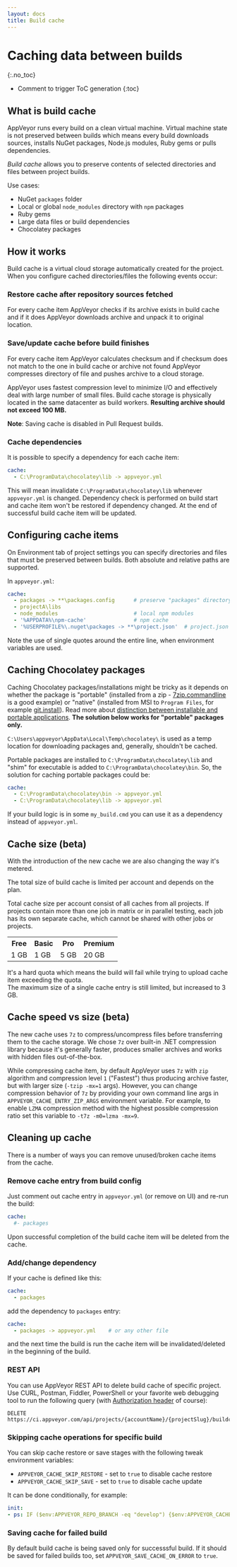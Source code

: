 ```yaml
---
layout: docs
title: Build cache
---
```


<!-- markdownlint-disable MD022 MD032 -->
# Caching data between builds
{:.no_toc}

* Comment to trigger ToC generation
{:toc}
<!-- markdownlint-enable MD022 MD032 -->

## What is build cache

AppVeyor runs every build on a clean virtual machine. Virtual machine state is not preserved between builds which means every build downloads sources,
installs NuGet packages, Node.js modules, Ruby gems or pulls dependencies.

*Build cache* allows you to preserve contents of selected directories and files between project builds.

Use cases:

* NuGet `packages` folder
* Local or global `node_modules` directory with `npm` packages
* Ruby gems
* Large data files or build dependencies
* Chocolatey packages


## How it works

Build cache is a virtual cloud storage automatically created for the project. When you configure cached directories/files the following events occur:


### Restore cache after repository sources fetched

For every cache item AppVeyor checks if its archive exists in build cache and if it does AppVeyor downloads archive and unpack it to original location.


### Save/update cache before build finishes

For every cache item AppVeyor calculates checksum and if checksum does not match to the one in build cache or archive not found AppVeyor compresses directory of file and pushes archive to a cloud storage.

AppVeyor uses fastest compression level to minimize I/O and effectively deal with large number of small files. Build cache storage is physically located in the same datacenter as build workers. **Resulting archive should not exceed 100 MB.**

**Note**: Saving cache is disabled in Pull Request builds.


### Cache dependencies

It is possible to specify a dependency for each cache item:

```yaml
cache:
  - C:\ProgramData\chocolatey\lib -> appveyor.yml
```

This will mean invalidate `C:\ProgramData\chocolatey\lib` whenever `appveyor.yml` is changed. Dependency check is performed on build start and cache item won't be restored if dependency changed. At the end of successful build cache item will be updated.


## Configuring cache items

On Environment tab of project settings you can specify directories and files that must be preserved between builds. Both absolute and relative paths are supported.

In `appveyor.yml`:

```yaml
cache:
  - packages -> **\packages.config      # preserve "packages" directory in the root of build folder but will reset it if packages.config is modified
  - projectA\libs
  - node_modules                        # local npm modules
  - '%APPDATA%\npm-cache'               # npm cache
  - '%USERPROFILE%\.nuget\packages -> **\project.json'  # project.json cache
```

Note the use of single quotes around the entire line, when environment variables are used.

## Caching Chocolatey packages

Caching Chocolatey packages/installations might be tricky as it depends on whether the package is "portable" (installed from a zip - [7zip.commandline](https://chocolatey.org/packages/7zip.commandline) is a good example) or "native" (installed from MSI to `Program Files`, for example [git.install](https://chocolatey.org/packages/git.install)). Read more about [distinction between installable and portable applications](https://github.com/chocolatey/choco/wiki/ChocolateyFAQs#what-distinction-does-chocolatey-make-between-an-installable-and-a-portable-application). **The solution below works for "portable" packages only.**

`C:\Users\appveyor\AppData\Local\Temp\chocolatey\` is used as a temp location for downloading packages and, generally, shouldn't be cached.

Portable packages are installed to `C:\ProgramData\chocolatey\lib` and "shim" for executable is added to `C:\ProgramData\chocolatey\bin`. So, the solution for caching portable packages could be:

```yaml
cache:
  - C:\ProgramData\chocolatey\bin -> appveyor.yml
  - C:\ProgramData\chocolatey\lib -> appveyor.yml
```

If your build logic is in some `my_build.cmd` you can use it as a dependency instead of `appveyor.yml`.


## Cache size (beta)

With the introduction of the new cache we are also changing the way it's metered.

The total size of build cache is limited per account and depends on the plan.

Total cache size per account consist of all caches from all projects. If projects contain more than one job in matrix or in parallel testing, each job has its own separate cache, which cannot be shared with other jobs or projects.

<table class="centered">
<tr>
    <th>Free</th>
    <th>Basic</th>
    <th>Pro</th>
    <th>Premium</th>
</tr>
<tr>
    <td>1 GB</td>
    <td>1 GB</td>
    <td>5 GB</td>
    <td>20 GB</td>
</tr>
</table>

It's a hard quota which means the build will fail while trying to upload cache item exceeding the quota.<br>
The maximum size of a single cache entry is still limited, but increased to 3 GB.


## Cache speed vs size (beta)

The new cache uses `7z` to compress/uncompress files before transferring them to the cache storage.
We chose `7z` over built-in .NET compression library because it's generally faster, produces smaller archives and works with hidden files out-of-the-box.

While compressing cache item, by default AppVeyor uses `7z` with `zip` algorithm and compression level `1` ("Fastest") thus producing archive faster, but with larger size (`-tzip -mx=1` args).
However, you can change compression behavior of `7z` by providing your own command line args in `APPVEYOR_CACHE_ENTRY_ZIP_ARGS` environment variable.
For example, to enable `LZMA` compression method with the highest possible compression ratio set this variable to `-t7z -m0=lzma -mx=9`.

## Cleaning up cache

There is a number of ways you can remove unused/broken cache items from the cache.

### Remove cache entry from build config

Just comment out cache entry in `appveyor.yml` (or remove on UI) and re-run the build:

```yaml
cache:
  #- packages
```

Upon successful completion of the build cache item will be deleted from the cache.

### Add/change dependency

If your cache is defined like this:

```yaml
cache:
  - packages
```

add the dependency to `packages` entry:

```yaml
cache:
  - packages -> appveyor.yml    # or any other file
```

and the next time the build is run the cache item will be invalidated/deleted in the beginning of the build.

### REST API

You can use AppVeyor REST API to delete build cache of specific project.
Use CURL, Postman, Fiddler, PowerShell or your favorite web debugging tool to run the following query
(with [Authorization header](/docs/api/#authentication) of course):

    DELETE https://ci.appveyor.com/api/projects/{accountName}/{projectSlug}/buildcache

### Skipping cache operations for specific build

You can skip cache restore or save stages with the following tweak environment variables:

* `APPVEYOR_CACHE_SKIP_RESTORE` - set to `true` to disable cache restore
* `APPVEYOR_CACHE_SKIP_SAVE` - set to `true` to disable cache update

It can be done conditionally, for example:

```yaml
init:
- ps: IF ($env:APPVEYOR_REPO_BRANCH -eq "develop") {$env:APPVEYOR_CACHE_SKIP_SAVE = "true"}
```

### Saving cache for failed build

By default build cache is being saved only for successsful build. If it should be saved for failed builds too, set `APPVEYOR_SAVE_CACHE_ON_ERROR` to `true`.
